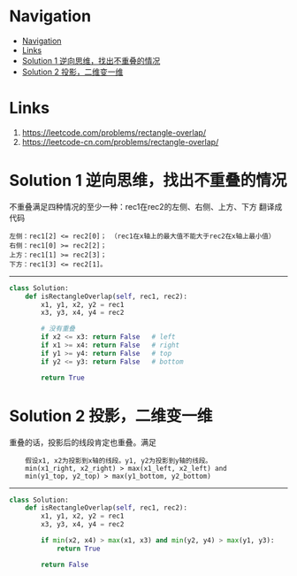 # Navigation
- [Navigation](#navigation)
- [Links](#links)
- [Solution 1 逆向思维，找出不重叠的情况](#solution-1-%e9%80%86%e5%90%91%e6%80%9d%e7%bb%b4%e6%89%be%e5%87%ba%e4%b8%8d%e9%87%8d%e5%8f%a0%e7%9a%84%e6%83%85%e5%86%b5)
- [Solution 2 投影，二维变一维](#solution-2-%e6%8a%95%e5%bd%b1%e4%ba%8c%e7%bb%b4%e5%8f%98%e4%b8%80%e7%bb%b4)

# Links
1. https://leetcode.com/problems/rectangle-overlap/
2. https://leetcode-cn.com/problems/rectangle-overlap/


# Solution 1 逆向思维，找出不重叠的情况
不重叠满足四种情况的至少一种：rec1在rec2的左侧、右侧、上方、下方
翻译成代码
```
左侧：rec1[2] <= rec2[0]； （rec1在x轴上的最大值不能大于rec2在x轴上最小值）
右侧：rec1[0] >= rec2[2]；
上方：rec1[1] >= rec2[3]；
下方：rec1[3] <= rec2[1]。
```
---
```python
class Solution:
    def isRectangleOverlap(self, rec1, rec2):
        x1, y1, x2, y2 = rec1
        x3, y3, x4, y4 = rec2

        # 没有重叠
        if x2 <= x3: return False   # left
        if x1 >= x4: return False   # right
        if y1 >= y4: return False   # top
        if y2 <= y3: return False   # bottom

        return True
```

# Solution 2 投影，二维变一维
重叠的话，投影后的线段肯定也重叠。满足
```
    假设x1, x2为投影到x轴的线段。y1, y2为投影到y轴的线段。
    min(x1_right, x2_right) > max(x1_left, x2_left) and
    min(y1_top, y2_top) > max(y1_bottom, y2_bottom)
```
---
```python
class Solution:
    def isRectangleOverlap(self, rec1, rec2):
        x1, y1, x2, y2 = rec1
        x3, y3, x4, y4 = rec2

        if min(x2, x4) > max(x1, x3) and min(y2, y4) > max(y1, y3):
            return True

        return False
```